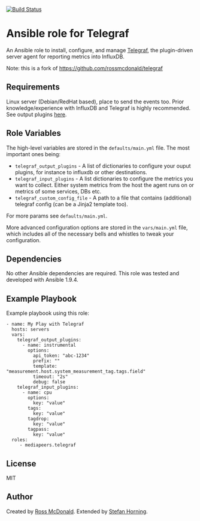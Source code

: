 [![Build Status](https://travis-ci.com/mediapeers/ansible-role-telegraf.svg?branch=master)](https://travis-ci.com/mediapeers/ansible-role-telegraf)

# Ansible role for Telegraf

An Ansible role to install, configure, and manage [Telegraf](https://github.com/influxdb/telegraf), the plugin-driven server agent for reporting metrics into InfluxDB.

Note: this is a fork of https://github.com/rossmcdonald/telegraf

## Requirements

Linux server (Debian/RedHat based), place to send the events too.
Prior knowledge/experience with InfluxDB and Telegraf is highly recommended. See output plugins [here](https://github.com/influxdata/telegraf#output-plugins).

## Role Variables

The high-level variables are stored in the `defaults/main.yml` file. The most important ones being:

- `telegraf_output_plugins` - A list of dictionaries to configure your ouput plugins, for instance to influxdb or other destinations.
- `telegraf_input_plugins` - A list dictionaries to configure the metrics you want to collect. Either system metrics from the host the agent runs on or metrics of some services, DBs etc.
- `telegraf_custom_config_file` - A path to a file that contains (additional) telegraf config (can be a Jinja2 template too).

For more params see `defaults/main.yml`.

More advanced configuration options are stored in the `vars/main.yml` file, which includes all of the necessary bells and whistles to tweak your configuration.

## Dependencies

No other Ansible dependencies are required. This role was tested and developed with Ansible 1.9.4.

## Example Playbook

Example playbook using this role:

    - name: My Play with Telegraf
      hosts: servers
      vars:
        telegraf_output_plugins:
          - name: instrumental
            options:
              api_token: "abc-1234"
              prefix: ""
              template: "measurement.host.system_measurement_tag.tags.field"
              timeout: "2s"
              debug: false
        telegraf_input_plugins:
          - name: cpu
            options:
              key: "value"
            tags:
              key: "value"
            tagdrop:
              key: "value"
            tagpass:
              key: "value"
      roles:
         - mediapeers.telegraf


## License

MIT

## Author

Created by [Ross McDonald](https://github.com/rossmcdonald). Extended by [Stefan Horning](https://github.com/stefanhorning).
